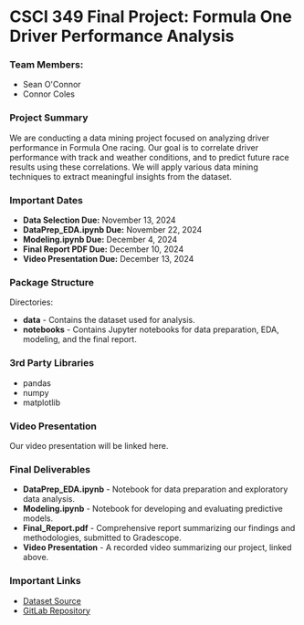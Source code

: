 # CSCI 349 Final Project: Formula One Driver Performance Analysis

### Team Members:
- Sean O'Connor
- Connor Coles

### Project Summary
We are conducting a data mining project focused on analyzing driver performance in Formula One racing. Our goal is to correlate driver performance with track and weather conditions, and to predict future race results using these correlations. We will apply various data mining techniques to extract meaningful insights from the dataset.

### Important Dates
- **Data Selection Due:** November 13, 2024
- **DataPrep_EDA.ipynb Due:** November 22, 2024
- **Modeling.ipynb Due:** December 4, 2024
- **Final Report PDF Due:** December 10, 2024
- **Video Presentation Due:** December 13, 2024

### Package Structure
Directories:
- **data** - Contains the dataset used for analysis.
- **notebooks** - Contains Jupyter notebooks for data preparation, EDA, modeling, and the final report.

### 3rd Party Libraries
- pandas
- numpy
- matplotlib

### Video Presentation
<!-- Our video presentation can be found [here](insert_video_link). -->
Our video presentation will be linked here.

### Final Deliverables
- **DataPrep_EDA.ipynb** - Notebook for data preparation and exploratory data analysis.
- **Modeling.ipynb** - Notebook for developing and evaluating predictive models.
- **Final_Report.pdf** - Comprehensive report summarizing our findings and methodologies, submitted to Gradescope.
- **Video Presentation** - A recorded video summarizing our project, linked above.

### Important Links
- [Dataset Source](https://openf1.org)
- [GitLab Repository](https://gitlab.bucknell.edu/sso005/csci349_final_project)